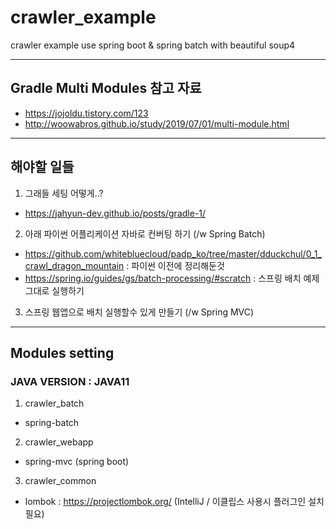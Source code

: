 # crawler_example
crawler example use spring boot & spring batch with beautiful soup4

------

## Gradle Multi Modules 참고 자료 
  * https://jojoldu.tistory.com/123
  * http://woowabros.github.io/study/2019/07/01/multi-module.html

------
## 해야할 일들
1. 그래들 세팅 어떻게..?
- https://jahyun-dev.github.io/posts/gradle-1/
2. 아래 파이썬 어플리케이션 자바로 컨버팅 하기 (/w Spring Batch)
- https://github.com/whitebluecloud/padp_ko/tree/master/dduckchul/0_1_crawl_dragon_mountain : 파이썬 이전에 정리해둔것
- https://spring.io/guides/gs/batch-processing/#scratch : 스프링 배치 예제 그대로 실행하기
3. 스프링 웹앱으로 배치 실행할수 있게 만들기 (/w Spring MVC)

-------

## Modules setting 

### JAVA VERSION : JAVA11

1. crawler_batch
* spring-batch
2. crawler_webapp
* spring-mvc (spring boot)
3. crawler_common
* lombok : https://projectlombok.org/ (IntelliJ / 이클립스 사용시 플러그인 설치 필요)

